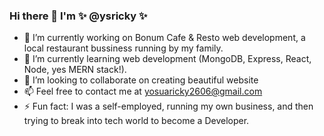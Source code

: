 ### Hi there 👋 I'm ✨ @ysricky ✨

- 🔭 I’m currently working on Bonum Cafe & Resto web development, a local restaurant bussiness running by my family.
- 🌱 I’m currently learning web development (MongoDB, Express, React, Node, yes MERN stack!).
- 💞️ I’m looking to collaborate on creating beautiful website
- 📫 Feel free to contact me at yosuaricky2606@gmail.com
- ⚡ Fun fact: I was a self-employed, running my own business, and then trying to break into tech world to become a Developer.

